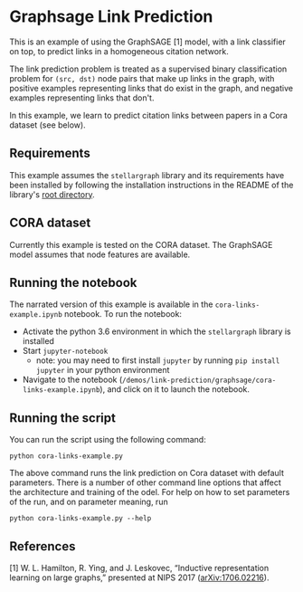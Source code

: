 # Graphsage Link Prediction

This is an example of using the GraphSAGE [1] model, with a link classifier on top,
to predict links in a homogeneous citation network.

The link prediction problem is treated as a supervised binary classification problem for
`(src, dst)` node pairs that make up links in the graph, with positive examples
representing links that do exist in the graph, and negative examples representing
links that don't.

In this example, we learn to predict citation links between papers in a Cora dataset (see below).

## Requirements
This example assumes the `stellargraph` library and its requirements have been
installed by following the installation instructions in the README
of the library's [root directory](https://github.com/stellargraph/stellargraph).

## CORA dataset

Currently this example is tested on the CORA dataset. The GraphSAGE model assumes that node
features are available.

## Running the notebook
The narrated version of this example is available in the `cora-links-example.ipynb` notebook.
To run the notebook:
 - Activate the python 3.6 environment in which the
`stellargraph` library is installed
 - Start `jupyter-notebook`
   - note: you may need to first install `jupyter` by running `pip install jupyter` in your python environment
 - Navigate to the notebook (`/demos/link-prediction/graphsage/cora-links-example.ipynb`), and click on
 it to launch the notebook.

## Running the script

You can run the script using the following command:
```
python cora-links-example.py
```
The above command runs the link prediction on Cora dataset with default parameters. There is a number of other command
line options that affect the architecture and training of the odel. For help on how to set parameters of the run, and
on parameter meaning, run
```
python cora-links-example.py --help
```

## References

[1]	W. L. Hamilton, R. Ying, and J. Leskovec, “Inductive representation learning on large graphs,” presented at NIPS 2017
([arXiv:1706.02216](https://arxiv.org/abs/1706.02216)).
